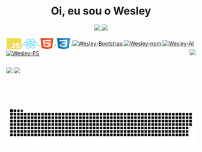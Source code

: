 <div align="center"><h1>Oi, eu sou o Wesley</h1></div>


<div align="center">
  <a href="https://github.com/wesleycremonini">
    <img height="170em" src="https://github-readme-stats.vercel.app/api?username=wesleycremonini&bg_color=DEG,000000,2C3E50&custom_title=Informações+Gerais&show_icons=true&theme=dark&include_all_commits=true&count_private=true"/>
    <img height="170em" custom_title='Linguagens Mais Usadas'
src="https://github-readme-stats.vercel.app/api/top-langs/?username=wesleycremonini&bg_color=DEG,2C3E50,000000&custom_title=Linguagens&layout=compact&langs_count=7&theme=dark"/>
  </a>
</div>
<br/>
<div style="display: inline_block">
  <a href="https://github.com/wesleycremonini">
    <img align="center" alt="Wesley-Js" height="30" width="40" src="https://raw.githubusercontent.com/devicons/devicon/master/icons/javascript/javascript-plain.svg">
    <img align="center" alt="Wesley-React" height="30" width="40" src="https://raw.githubusercontent.com/devicons/devicon/master/icons/react/react-original.svg">
    <img align="center" alt="Wesley-HTML" height="30" width="40" src="https://raw.githubusercontent.com/devicons/devicon/master/icons/html5/html5-original.svg">
    <img align="center" alt="Wesley-CSS" height="30" width="40" src="https://raw.githubusercontent.com/devicons/devicon/master/icons/css3/css3-original.svg">
    <img align="center" alt="Wesley-Bootstrap" height="30" width="40" src="https://cdn.jsdelivr.net/gh/devicons/devicon/icons/bootstrap/bootstrap-plain.svg" />
    <img align="center" alt="Wesley-npm" height="30" width="40" src="https://cdn.jsdelivr.net/gh/devicons/devicon/icons/npm/npm-original-wordmark.svg" />
    <img align="center" alt="Wesley-AI" height="30" width="40" src="https://cdn.jsdelivr.net/gh/devicons/devicon/icons/illustrator/illustrator-plain.svg" />
    <img align="center" alt="Wesley-PS" height="30" width="40" src="https://cdn.jsdelivr.net/gh/devicons/devicon/icons/photoshop/photoshop-plain.svg" />
    <img height="150" align='right' src="https://cdn.discordapp.com/attachments/719673405317578786/908077683156615218/aaa.gif" />
  </a>
</div>

##

<div style="display: inline_block">
  <a href = "wesleycb.2020@gmail.com"><img src="https://img.shields.io/badge/-Gmail-%23333?style=for-the-badge&logo=gmail&logoColor=white" target="_blank"></a>
  <a href="https://www.linkedin.com/in/wesley-cremonini-baldissera-717501225/" target="_blank"><img src="https://img.shields.io/badge/-LinkedIn-%230077B5?style=for-the-badge&logo=linkedin&logoColor=white" target="_blank"></a> 
</div>

![Snake animation](https://github.com/wesleycremonini/wesleycremonini/blob/output/github-contribution-grid-snake.svg)
